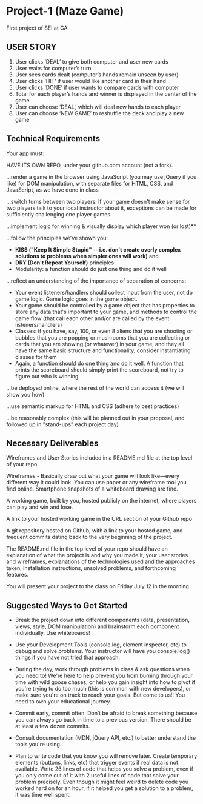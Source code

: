 # Project-1 (Maze Game)
First project of SEI at GA

## USER STORY
1. User clicks ‘DEAL’ to give both computer and user new cards
2. User waits for computer’s turn
3. User sees cards dealt (computer’s hands remain unseen by user)
4. User clicks ‘HIT’ if user would like another card in their hand
5. User clicks ‘DONE’ if user wants to compare cards with computer
6. Total for each player’s hands and winner is displayed in the center of the game
7. User can choose ‘DEAL’, which will deal new hands to each player
8. User can choose ‘NEW GAME’ to reshuffle the deck and play a new game

## Technical Requirements
Your app must:

HAVE ITS OWN REPO, under your github.com account (not a fork).

...render a game in the browser using JavaScript (you may use jQuery if you like) for DOM manipulation, with separate files for HTML, CSS, and JavaScript, as we have done in class

...switch turns between two players. If your game doesn't make sense for two players talk to your local instructor about it, exceptions can be made for sufficiently challenging one player games.

...implement logic for winning & visually display which player won (or lost)**

...follow the principles we've shown you:

- **KISS ("Keep It Simple Stupid" -- i.e. don't create overly complex solutions to problems when simpler ones will work)** and
- **DRY (Don't Repeat Yourself)** principles
- Modularity: a function should do just one thing and do it well

...reflect an understanding of the importance of separation of concerns:

- Your event listeners/handlers should collect input from the user, not do game logic. Game logic goes in the game object.
- Your game should be controlled by a game object that has properties to store any data that's important to your game, and methods to control the game flow (that call each other and/or are called by the event listeners/handlers)
- Classes: if you have, say, 100, or even 8 aliens that you are shooting or bubbles that you are popping or mushrooms that you are collecting or cards that you are showing (or whatever) in your game, and they all have the same basic structure and functionality, consider instantiating classes for them
- Again, a function should do one thing and do it well. A function that prints the scoreboard should simply print the scoreboard, not try to figure out who is winning.

...be deployed online, where the rest of the world can access it (we will show you how)

...use semantic markup for HTML and CSS (adhere to best practices)

...be reasonably complex (this will be planned out in your proposal, and followed up in "stand-ups" each project day)

## Necessary Deliverables
Wireframes and User Stories included in a README.md file at the top level of your repo.

Wireframes - Basically draw out what your game will look like—every different way it could look. You can use paper or any wireframe tool you find online. Smartphone snapshots of a whiteboard drawing are fine.

A working game, built by you, hosted publicly on the internet, where players can play and win and lose.

A link to your hosted working game in the URL section of your Github repo

A git repository hosted on Github, with a link to your hosted game, and frequent commits dating back to the very beginning of the project.

The README.md file in the top level of your repo should have an explanation of what the project is and why you made it, your user stories and wireframes, explanations of the technologies used and the approaches taken, installation instructions, unsolved problems, and forthcoming features.

You will present your project to the class on Friday July 12 in the morning.

## Suggested Ways to Get Started
- Break the project down into different components (data, presentation, views, style, DOM manipulation) and brainstorm each component individually. Use whiteboards!

- Use your Development Tools (console.log, element inspector, etc) to debug and solve problems. Your instructor will have you console.log() things if you have not tried that approach.

- During the day, work through problems in class & ask questions when you need to! We're here to help prevent you from burning through your time with wild goose chases, or help you gain insight into how to pivot if you're trying to do too much (this is common with new developers), or make sure you're on track to reach your goals. But come to us!! You need to own your educational journey.

- Commit early, commit often. Don’t be afraid to break something because you can always go back in time to a previous version. There should be at least a few dozen commits.

- Consult documentation (MDN, jQuery API, etc.) to better understand the tools you're using.

- Plan to write code that you know you will remove later. Create temporary elements (buttons, links, etc) that trigger events if real data is not available. Write 26 lines of code that helps you solve a problem, even if you only come out of it with 2 useful lines of code that solve your problem precisely. Even though it might feel weird to delete code you worked hard on for an hour, if it helped you get a solution to a problem, it was time well spent.
